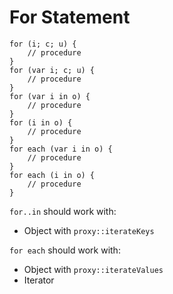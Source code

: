 # For Statement

```
for (i; c; u) {
	// procedure
}
for (var i; c; u) {
	// procedure
}
for (var i in o) {
	// procedure
}
for (i in o) {
	// procedure
}
for each (var i in o) {
	// procedure
}
for each (i in o) {
	// procedure
}
```

`for..in` should work with:

- Object with `proxy::iterateKeys`

`for each` should work with:

- Object with `proxy::iterateValues` 
- Iterator